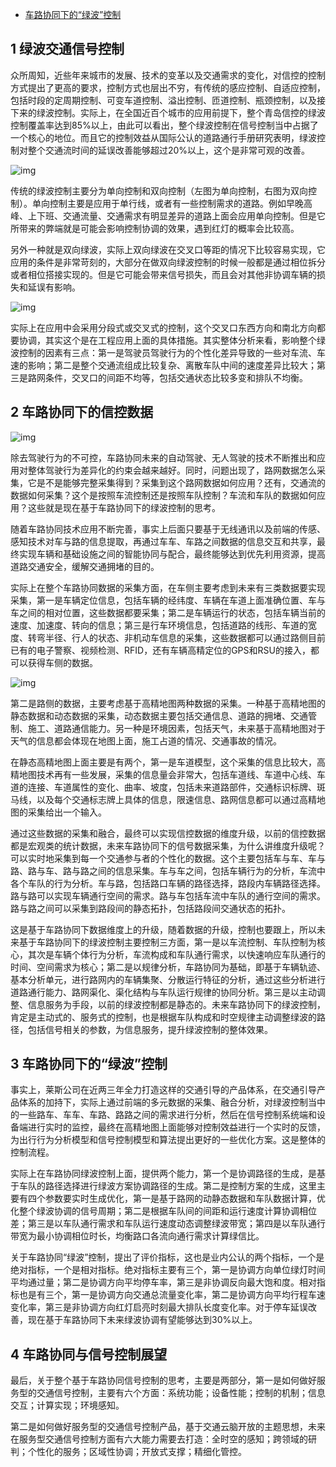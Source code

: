 - [车路协同下的“绿波”控制](https://www.sohu.com/a/393650684_649849)

## 1 绿波交通信号控制

众所周知，近些年来城市的发展、技术的变革以及交通需求的变化，对信控的控制方式提出了更高的要求，控制方式也层出不穷，有传统的感应控制、自适应控制，包括时段的定周期控制、可变车道控制、溢出控制、匝道控制、瓶颈控制，以及接下来的绿波控制。实际上，在全国近百个城市的应用前提下，整个青岛信控的绿波控制覆盖率达到85%以上，由此可以看出，整个绿波控制在信号控制当中占据了一个核心的地位。而且它的控制效益从国际公认的道路通行手册研究表明，绿波控制对整个交通流时间的延误改善能够超过20%以上，这个是非常可观的改善。

![img](https://gitee.com/er-huomeng/img/raw/master/697b260fbd774b4abecdaa74eb5fc87b.jpeg)

传统的绿波控制主要分为单向控制和双向控制（左图为单向控制，右图为双向控制）。单向控制主要是应用于单行线，或者有一些控制需求的道路。例如早晚高峰、上下班、交通流量、交通需求有明显差异的道路上面会应用单向控制。但是它所带来的弊端就是可能会影响控制协调的效果，遇到红灯的概率会比较高。

另外一种就是双向绿波，实际上双向绿波在交叉口等距的情况下比较容易实现，它应用的条件是非常苛刻的，大部分在做双向绿波控制的时候一般都是通过相位拆分或者相位搭接实现的。但是它可能会带来信号损失，而且会对其他非协调车辆的损失和延误有影响。

![img](https://gitee.com/er-huomeng/img/raw/master/9fa4eb81bd524c4c854b0d0dc95f7d46.jpeg)

实际上在应用中会采用分段式或交叉式的控制，这个交叉口东西方向和南北方向都要协调，其实这个是在工程应用上面的具体措施。其实整体分析来看，影响整个绿波控制的因素有三点：第一是驾驶员驾驶行为的个性化差异导致的一些对车流、车速的影响；第二是整个交通流组成比较复杂、离散车队中间的速度差异比较大；第三是路网条件，交叉口的间距不均等，包括交通状态比较多变和排队不均衡。

## 2 车路协同下的信控数据

![img](https://gitee.com/er-huomeng/img/raw/master/f45c2746a2534d7e9a795b95bb43788a.jpeg)

除去驾驶行为的不可控，车路协同未来的自动驾驶、无人驾驶的技术不断推出和应用对整体驾驶行为差异化的约束会越来越好。同时，问题出现了，路网数据怎么采集，它是不是能够完整采集得到？采集到这个路网数据如何应用？还有，交通流的数据如何采集？这个是按照车流控制还是按照车队控制？车流和车队的数据如何应用？这些就是现在基于车路协同下的绿波控制的思考。

随着车路协同技术应用不断完善，事实上后面只要基于无线通讯以及前端的传感、感知技术对车与路的信息提取，再通过车车、车路之间数据的信息交互和共享，最终实现车辆和基础设施之间的智能协同与配合，最终能够达到优先利用资源，提高道路交通安全，缓解交通拥堵的目的。

实际上在整个车路协同数据的采集方面，在车侧主要考虑到未来有三类数据要实现采集，第一是车辆定位信息，包括车辆的经纬度、车辆在车道上面准确位置、车与车之间的相对位置，这些数据都要采集；第二是车辆运行的状态，包括车辆当前的速度、加速度、转向的信息；第三是行车环境信息，包括道路的线形、车道的宽度、转弯半径、行人的状态、非机动车信息的采集，这些数据都可以通过路侧目前已有的电子警察、视频检测、RFID，还有车辆高精定位的GPS和RSU的接入，都可以获得车侧的数据。

![img](https://gitee.com/er-huomeng/img/raw/master/bd4329c4f6e046038cb139765cae0b31.jpeg)

第二是路侧的数据，主要考虑基于高精地图两种数据的采集。一种基于高精地图的静态数据和动态数据的采集，动态数据主要包括交通信息、道路的拥堵、交通管制、施工、道路通信能力。另一种是环境因素，包括天气，未来基于高精地图对于天气的信息都会体现在地图上面，施工占道的情况、交通事故的情况。

在静态高精地图上面主要是有两个，第一是车道模型，这个采集的信息比较大，高精地图技术再有一些发展，采集的信息量会非常大，包括车道线、车道中心线、车道的连接、车道属性的变化、曲率、坡度，包括未来道路部件，交通标识标牌、斑马线，以及每个交通标志牌上具体的信息，限速信息、路网信息都可以通过高精地图的采集给出一个输入。

通过这些数据的采集和融合，最终可以实现信控数据的维度升级，以前的信控数据都是宏观类的统计数据，未来车路协同下的信号数据采集，为什么讲维度升级呢？可以实时地采集到每一个交通参与者的个性化的数据。这个主要包括车与车、车与路、路与车、路与路之间的信息采集。车与车之间，包括车辆行为的分析，车流中各个车队的行为分析。车与路，包括路口车辆的路径选择，路段内车辆路径选择。路与路可以实现车辆通行空间的需求。路与车包括车流中车队的通行空间的需求。路与路之间可以采集到路段间的静态拓扑，包括路段间交通状态的拓扑。

这是基于车路协同下数据维度上的升级，随着数据的升级，控制也要跟上，所以未来基于车路协同下的绿波控制主要控制三方面，第一是以车流控制、车队控制为核心，其次是车辆个体行为分析，车流构成和车队通行需求，以快速响应车队通行的时间、空间需求为核心；第二是以规律分析，车路协同为基础，即基于车辆轨迹、基本分析单元，进行路网内的车辆集聚、分散运行特征的分析，通过这些分析进行道路通行能力、路网渠化、渠化结构与车队运行规律的协同分析。第三是以主动调整、信息服务为手段，以前的绿波控制都是静态的。未来车路协同下的绿波控制，肯定是主动式的、服务式的控制，也是根据车队构成和时空规律主动调整绿波的路径，包括信号相关的参数，为信息服务，提升绿波控制的整体效果。

## 3 车路协同下的“绿波”控制

事实上，莱斯公司在近两三年全力打造这样的交通引导的产品体系，在交通引导产品体系的加持下，实际上通过前端的多元数据的采集、融合分析，对绿波控制当中的一些路车、车车、车路、路路之间的需求进行分析，然后在信号控制系统端和设备端进行实时的监控，最终在高精地图上面能够对控制效益进行一个实时的反馈，为出行行为分析模型和信号控制模型和算法提出更好的一些优化方案。这是整体的控制流程。

实际上在车路协同绿波控制上面，提供两个能力，第一个是协调路径的生成，是基于车队的路径选择进行绿波方案协调路径的生成。第二是控制方案的生成，这里主要有四个参数要实时生成优化，第一是基于路网的动静态数据和车队数据计算，优化整个绿波协调的信号周期；第二是根据车队间的间距和运行速度计算协调相位差；第三是以车队通行需求和车队运行速度动态调整绿波带宽；第四是以车队通行带宽为最小协调相位时长，均衡路口各流向通行需求计算绿信比。

关于车路协同“绿波”控制，提出了评价指标，这也是业内公认的两个指标，一个是绝对指标，一个是相对指标。绝对指标主要有三个，第一是协调方向单位绿灯时间平均通过量；第二是协调方向平均停车率，第三是非协调反向最大饱和度。相对指标也是有三个，第一是协调方向交通总流量变化率，第二是协调方向平均行程车速变化率，第三是非协调方向红灯启亮时刻最大排队长度变化率。对于停车延误改善，现在基于车路协同下未来绿波协调有望能够达到30%以上。

## 4 车路协同与信号控制展望

最后，关于整个基于车路协同信号控制的思考，主要是两部分，第一是如何做好服务型的交通信号控制，主要有六个方面：系统功能；设备性能；控制的机制；信息交互；计算实现；环境感知。

第二是如何做好服务型的交通信号控制产品，基于交通云脑开放的主题思想，未来在服务型交通信号控制方面有六大能力需要去打造：全时空的感知；跨领域的研判；个性化的服务；区域性协调；开放式支撑；精细化管控。